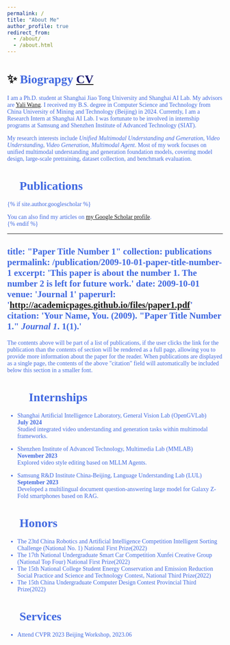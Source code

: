 ```yaml
---
permalink: /
title: "About Me"
author_profile: true
redirect_from: 
  - /about/
  - /about.html
---
```



✨ <font face="Cambria" color=RoyalBlue>Biograpgy [<font face="Cambria" color=MidnightBlue>CV</font>](files/CV_ZhengrongYue.pdf)
======

<font face="Cambria">I am a Ph.D. student at Shanghai Jiao Tong University and Shanghai AI Lab. My advisors are </font>[<font face="Cambria">Yali Wang</font>](https://scholar.google.com/citations?hl=zh-CN&user=hD948dkAAAAJ)<font face="Cambria">. I received my B.S. degree in Computer Science and Technology from China University of Mining and Technology (Beijing) in 2024. Currently, I am a Research Intern at Shanghai AI Lab. I was fortunate to be involved in internship programs at Samsung and Shenzhen Institute of Advanced Technology (SIAT).</font>

<font face="Cambria">My research interests include </font>*<font face="Cambria">Unified Multimodal Understanding and Generation</font>*, *<font face="Cambria">Video Understanding</font>*, *<font face="Cambria">Video Generation</font>*, *<font face="Cambria">Multimodal Agent</font>*<font face="Cambria">. Most of my work focuses on unified multimodal understanding and generation foundation models, covering model design, large-scale pretraining, dataset collection, and benchmark evaluation.
</font>


📑 <font face="Cambria" color=RoyalBlue>Publications</font>
======
{% if site.author.googlescholar %}
  <div class="wordwrap">You can also find my articles on <a href="https://scholar.google.com.hk/citations?user=l2WXe8cAAAAJ&hl=zh-CN">my Google Scholar profile</a>.</div>
{% endif %}

---
title: "Paper Title Number 1"
collection: publications
permalink: /publication/2009-10-01-paper-title-number-1
excerpt: 'This paper is about the number 1. The number 2 is left for future work.'
date: 2009-10-01
venue: 'Journal 1'
paperurl: 'http://academicpages.github.io/files/paper1.pdf'
citation: 'Your Name, You. (2009). &quot;Paper Title Number 1.&quot; <i>Journal 1</i>. 1(1).'
---

The contents above will be part of a list of publications, if the user clicks the link for the publication than the contents of section will be rendered as a full page, allowing you to provide more information about the paper for the reader. When publications are displayed as a single page, the contents of the above "citation" field will automatically be included below this section in a smaller font.


🤵🏻 <font face="Cambria" color=RoyalBlue>Internships</font>
======
<font face="Cambria">

- Shanghai Artificial Intelligence Laboratory, General Vision Lab (OpenGVLab)  
  **July 2024**  
  Studied integrated video understanding and generation tasks within multimodal frameworks.
  
- Shenzhen Institute of Advanced Technology, Multimedia Lab (MMLAB)  
  **November 2023**  
  Explored video style editing based on MLLM Agents.
  
- Samsung R&D Institute China-Beijing, Language Understanding Lab (LUL)  
  **September 2023**  
  Developed a multilingual document question-answering large model for Galaxy Z-Fold smartphones based on RAG.
</font>


🏅 <font face="Cambria" color=RoyalBlue>Honors</font>
======
<font face="Cambria">
  
- The 23td China Robotics and Artificial Intelligence Competition Intelligent Sorting Challenge (National No. 1) National First Prize(2022)
- The 17th National Undergraduate Smart Car Competition Xunfei Creative Group (National Top Four) National First Prize(2022)
- The 15th National College Student Energy Conservation and Emission Reduction Social Practice and Science and Technology Contest, National Third Prize(2022)
- The 15th China Undergraduate Computer Design Contest Provincial Third Prize(2022)

</font>


📑 <font face="Cambria" color=RoyalBlue>Services</font>
======
<font face="Cambria">

  - Attend CVPR 2023 Beijing Workshop, 2023.06
    
</font>
